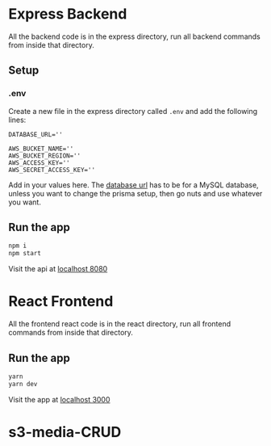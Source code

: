 # Express Backend 

All the backend code is in the express directory, run all backend commands from inside that directory.

## Setup

### .env

Create a new file in the express directory called `.env` and add the following lines:

```env
DATABASE_URL=''

AWS_BUCKET_NAME=''
AWS_BUCKET_REGION=''
AWS_ACCESS_KEY=''
AWS_SECRET_ACCESS_KEY=''
```

Add in your values here. The [database url](https://www.prisma.io/docs/concepts/database-connectors/mysql#base-url-and-path) has to be for a MySQL database, unless you want to change the prisma setup, then go nuts and use whatever you want. 


## Run the app

```sh
npm i
npm start
```

Visit the api at [localhost 8080](http://localhost:8080)

# React Frontend

All the frontend react code is in the react directory, run all frontend commands from inside that directory.

## Run the app

```sh
yarn 
yarn dev
```

Visit the app at [localhost 3000](http://localhost:3000)
# s3-media-CRUD
